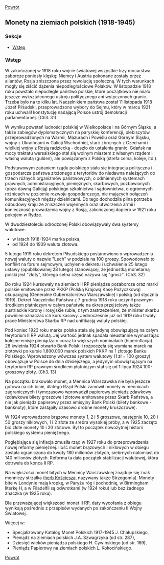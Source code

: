 [Powrót](../)


## Monety na ziemiach polskich (1918-1945)

### Sekcje
- [Wstęp](#m1)


<a id='m1'></a>
### Wstęp
W zakończonej w 1918 roku wojnie światowej wszystkie trzy mocarstwa zaborcze poniosły klęskę: Niemcy i Austria pokonane zostały przez aliantów, Rosja zniszczona przez rewolucję społeczną. W tych warunkach mogły się ziścić dążenia niepodległościowe Polaków. W listopadzie 1918 roku powstało niepodległe państwo polskie, które początkowo nie miało jeszcze wykształconego ustroju politycznego ani wytyczonych granic. Trzeba było na to kilku lat. Naczelnikiem państwa został 11 listopada 1918 Józef Piłsudski, przeprowadzono wybory do Sejmu, który w marcu 1921 roku uchwalił konstytucję nadającą Polsce ustrój demokracji parlamentarnej. (Ch3. 31)

W wyniku powstań ludności polskiej w Wielkopolsce i na Górnym Śląsku, a także zabiegów dyplomatycznych na paryskiej konferencji, plebiscytów przeprowadzonych na Warmii, Mazurach i Powiślu oraz Górnym Śląsku, wojny z Ukraińcami w Galicji Wschodniej, starć zbrojnych z Czechami i wielkiej wojny z Rosją radziecką - doszło do ustalenia granic. Gdańsk na mocy traktatu wersalskiego stał się wolnym miastem z własnym rządem i własną walutą (gulden), ale powiązanym z Polską (strefa celna, koleje, itd.).

Podstawowym zadaniem rządu polskiego stała się integracja polityczna i gospodarcza państwa złożonego z terytoriów do niedawna należących do trzech różnych organizmów państwowych, o odmiennych systemach prawnych, administracyjnych, pieniężnych, skarbowych, pozbawionych (poza dawną Galicją) polskiego szkolnictwa i sądownictwa, o ogromnych różnicach w poziomie rozwoju gospodarczego, nie mających połączeń komunikacyjnych między dzielnicami. Do tego dochodziła pilna potrzeba odbudowy kraju ze zniszczeń wojennych oraz utworzenia armii i konieczność prowadzenia wojny z Rosją, zakończonej dopiero w 1921 roku pokojem w Rydze.

W dwudziestoleciu odrodzonej Polski obowiązywały dwa systemy walutowe:
- w latach 1918-1924 marka polska,
- od 1924 do 1939 waluta złotowa.

5 lutego 1919 roku dekretem Piłsudskiego postanowiono o wprowadzeniu nowej waluty o nazwie "Lech" w podziale na 100 groszy. Spowodowało to konflikt na forum sejmowym, uchylenie dekretu i uchwalenie 25 lutego ustawy (opublikowanej 28 lutego) stanowiącej, że jednostką monetarną polski jest "złoty", którego setna część nazywa się "grosz". (Ch3. 32)

Do roku 1924 kursowały na ziemiach II RP pieniądze pozaborcze oraz marki polskie emitowane przez PKKP (Polską Krajową Kasę Pożyczkową) okupacyjną (Generalne Gubernatorstwo Warszawskie) i polską (od stycznia 1919). Dekret Naczelnika Państwa z 7 grudnia 1918 roku uczynił prawnym środkiem płatniczym w całym państwie na okres przejściowy także austriackie korony i rosyjskie ruble, z tym zastrzeżeniem, że minister skarbu powinien oznaczać ich kurs kasowy. Jednocześnie już od 1919 roku trwały prace Ministerstwa Skarbu RP nad unifikacją waluty polskiej.

Pod koniec 1923 roku marka polska stała się jedyną obowiązującą na całym terytorium II RP walutą. Jej wartość jednak spadała nieustannie wymuszając kolejne emisje pieniądza o coraz to większych nominałach (hiperinflacja). 28 kwietnia 1924 otwarto Bank Polski i rozpoczęła się wymiana marek na złotówki po kursie 1.800.000 marek polskich PKKP na 1 złotego Banku Polskiego. Wprowadzony wówczas system walutowy (1 zł = 100 groszy) obowiązuje w Polsce do dnia dzisiejszego, a jedynym obowiązującym na terytorium RP prawnym środkiem płatniczym stał się od 1 lipca 1924 100-groszowy złoty. (Ch3. 13)

Na początku brakowało monet, a Mennica Warszawska nie była jeszcze gotowa na ich bicie, dlatego Rząd Polski zamówił monety w mennicach zagranicznych i tymczasowo wprowadził papierowy pieniądz zdawkowy (zdawkowe bilety groszowe i złotowe emitowane przez Skarb Państwa, a nie jak pieniądz papierowy przez emisyjny Bank Polski (bilety bankowe - banknoty), które zastąpiły czasowo drobne monety kruszczowe). 

W 1924 wprowadzono brązowe monety 1, 2 i 5 groszowe, następnie 10, 20 i 50 groszy niklowych, 1 i 2 złote ze srebra wysokiej próby, a w 1925 zaczęto bić złote monety 10 i 20 złotowe. Był to początek nowożytnej historii polskiego systemu pieniężnego.

Pogłębiająca się inflacja zmusiła rząd w 1927 roku do przeprowadzenia nowej reformy pieniężnej. Ilość monet brązowych i niklowych w obiegu została ograniczona do kwoty 180 milionów złotych, srebrnych natomiast do 140 milionów zlotych. Reforma ta dała początek stabilizacji walutowej, która dotrwała do konca II RP.

Na większości monet bitych w Mennicy Warszawskiej znajduje się znak menniczy strzałka (<a href="https://pl.wikipedia.org/wiki/Ko%C5%9Bciesza_(herb_szlachecki)">herb Kościesza</a>, nazywany także Strzegomia). Monety bite w Londynie mają kropkę, w Paryżu róg i pochodnię, w Birmingham literkę H, a w Filadelfii są odwrotkami (w 1924 roku) lub bez żadnego znaczka (w 1925 roku).

Dla przeważającej większości monet II RP, daty wycofania z obiegu wynikają pośrednio z przepisów wydanych po zakończeniu II Wojny Światowej.

Więcej w:
- Specjalizowany Katalog Monet Polskich 1917-1945 J. Chałupskiego,
- Pieniądz na ziemiach polskich J.A. Szwagrzyka (od str. 287),
- Dziesięć wieków pieniądza polskiego H. Cywińskiego (od str. 189),
- Pieniądz Papierowy na ziemiach polskich L. Kokocińskiego.


[Powrót](../)